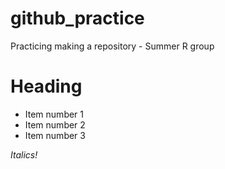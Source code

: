 # github_practice
Practicing making a repository - Summer R group
# Heading

* Item number 1
* Item number 2
* Item number 3

*Italics!*

